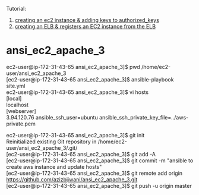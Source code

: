Tutorial:
1. [creating an ec2 instance & adding keys to authorized_keys](http://www.bogotobogo.com/DevOps/Ansible/Ansible-aws-creating-ec2-instance.php)
2. [creating an ELB & registers an EC2 instance from the ELB](http://www.bogotobogo.com/DevOps/Ansible/Ansible-aws-creating-elb-and-register-ec2-instance.php)
# ansi_ec2_apache_3

ec2-user@ip-172-31-43-65 ansi_ec2_apache_3]$ pwd
/home/ec2-user/ansi_ec2_apache_3  
[ec2-user@ip-172-31-43-65 ansi_ec2_apache_3]$ ansible-playbook site.yml  
ec2-user@ip-172-31-43-65 ansi_ec2_apache_3]$ vi hosts  
[local]  
localhost  
[webserver]  
3.94.120.76 ansible_ssh_user=ubuntu ansible_ssh_private_key_file=../aws-private.pem  
  
ec2-user@ip-172-31-43-65 ansi_ec2_apache_3]$ git init  
Reinitialized existing Git repository in /home/ec2-user/ansi_ec2_apache_3/.git/  
[ec2-user@ip-172-31-43-65 ansi_ec2_apache_3]$ git add -A  
[ec2-user@ip-172-31-43-65 ansi_ec2_apache_3]$ git commit -m "ansible to create aws instance and update hosts"  
[ec2-user@ip-172-31-43-65 ansi_ec2_apache_3]$ git remote add origin https://github.com/azizbjiwani/ansi_ec2_apache_3.git  
[ec2-user@ip-172-31-43-65 ansi_ec2_apache_3]$ git push -u origin master  

